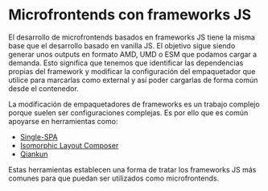# Microfrontends con frameworks JS

El desarrollo de microfrontends basados en frameworks JS tiene la misma base que el desarrollo basado en vanilla JS. El objetivo sigue siendo generar unos outputs en formato AMD, UMD o ESM que podamos cargar a demanda. Esto significa que tenemos que identificar las dependencias propias del framework y modificar la configuración del empaquetador que utilice para marcarlas como external y así poder cargarlas de forma común desde el contenedor.

La modificación de empaquetadores de frameworks es un trabajo complejo porque suelen ser configuraciones complejas. Es por ello que es común apoyarse en herramientas como:

* [Single-SPA](https://github.com/single-spa/single-spa)
* [Isomorphic Layout Composer](https://github.com/namecheap/ilc)
* [Qiankun](https://github.com/umijs/qiankun)

Estas herramientas establecen una forma de tratar los frameworks JS más comunes para que puedan ser utilizados como microfrontends.

